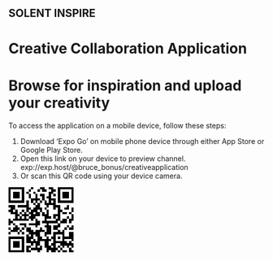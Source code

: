 ## SOLENT INSPIRE
# Creative Collaboration Application
# Browse for inspiration and upload your creativity

To access the application on a mobile device, follow these steps:

1.	Download ‘Expo Go’ on mobile phone device through either App Store or Google Play Store.
2.	Open this link on your device to preview channel. exp://exp.host/@bruce_bonus/creativeapplication
3.	Or scan this QR code using your device camera.

![QR](assets/QR.png)
